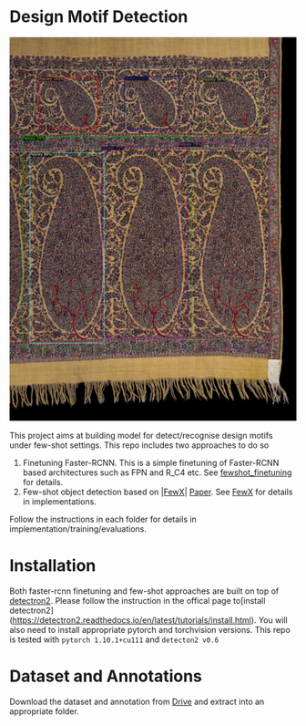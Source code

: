   # Design Motif Detection
<div  align="center">
<img  src="paisleys.png"/>
</div>
  

This project aims at building model for detect/recognise design motifs under few-shot settings. This repo includes two approaches to do so
 

1. Finetuning Faster-RCNN. This is a simple finetuning of Faster-RCNN based architectures such as FPN and R_C4 etc. See [fewshot_finetuning](fewshot_finetuning/) for details.
2. Few-shot object detection based on |[FewX](https://github.com/fanq15/FewX)| [Paper](https://arxiv.org/abs/1908.01998). See [FewX](FewX) for details in implementations.


Follow the instructions in each folder for details in implementation/training/evaluations.

# Installation

Both faster-rcnn finetuning and few-shot approaches are built on top of [detectron2](https://github.com/facebookresearch/detectron2). Please follow the instruction in the offical page to[install detectron2] (https://detectron2.readthedocs.io/en/latest/tutorials/install.html).
You will also need to install appropriate pytorch and torchvision versions.
This repo is tested with `pytorch 1.10.1+cu111` and `detecton2 v0.6`

# Dataset and Annotations
Download the dataset and annotation from [Drive](https://drive.google.com/drive/folders/1r_cQSwtUteatAN8jsBpvhQ8013XW5l_e?usp=sharing) and extract into an appropriate folder.

